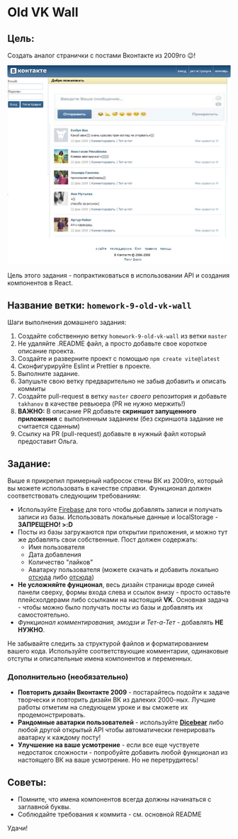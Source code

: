 # Old VK Wall

## Цель:

Создать аналог странички с постами Вконтакте из 2009го 😉!

![Alt text](vk-1.jpg)

Цель этого задания - попрактиковаться в использовании API и создания компонентов в React.

## Название ветки: `homework-9-old-vk-wall`

Шаги выполнения домашнего задания:

1. Создайте собственную ветку `homework-9-old-vk-wall` из ветки `master`
2. Не удаляйте .README файл, а просто добавьте свое короткое описание проекта.
3. Создайте и разверните проект с помощью `npm create vite@latest`
4. Сконфигурируйте Eslint и Prettier в проекте.
5. Выполните задание.
6. Запушьте свою ветку предварительно не забыв добавить и описать коммиты
7. Создайте pull-request в ветку `master` _своего_ репозитория и добавьте `takhanov` в качестве ревьюера (PR не нужно мержить!)
8. **ВАЖНО:** В описание PR добавьте **скриншот запущенного приложения** с выполненным заданием (без скриншота задание не считается сданным)
9. Ссылку на PR (pull-request) добавьте в нужный файл который предоставит Ольга.

## Задание:

Выше я прикрепил примерный набросок стены ВК из 2009го, который вы можете использовать в качестве справки. Функционал должен соответствовать следующим требованиям:

- Используйте [Firebase](https://firebase.google.com/) для того чтобы добавлять записи и получать записи из базы. Использовать локальные данные и localStorage - **ЗАПРЕЩЕНО! >:D**
- Посты из базы загружаются при открытии приложения, и можно тут же добавлять свои собственные. Пост должен содержать:
  - Имя пользователя
  - Дата добавления
  - Количество "лайков"
  - Аватарку пользователя (можете скачать и добавить локально [отсюда](https://randomuser.me/photos) либо [отсюда](https://www.dicebear.com/playground))
- **Не усложняйте фунционал**, весь дизайн страницы вроде синей панели сверху, формы входа слева и ссылок внизу - просто оставьте плейсхолдерами либо ссылками на настоящий **VK**. Основная задача - чтобы можно было получать посты из базы и добавлять их самостоятельно.
- _Функционал комментирования, эмодзи и Тет-а-Тет_ - добавлять **НЕ НУЖНО**.

Не забывайте следить за структурой файлов и форматированием вашего кода. Используйте соответствующие комментарии, одинаковые отступы и описательные имена компонентов и переменных.

### Дополнительно (необязательно)

- **Повторить дизайн Вконтакте 2009** - постарайтесь подойти к задаче творчески и повторить дизайн ВК из далеких 2000-ных. Лучшие работы отметим на следующем уроке и вы сможете их продемонстрировать.
- **Рандомные аватарки пользователей** - используйте **[Dicebear](https://www.dicebear.com/introduction)** либо любой другой открытый API чтобы автоматически генерировать аватарку к каждому посту!
- **Улучшение на ваше усмотрение** - если все еще чуствуете недостаток сложности - попробуйте добавить любой функционал из настоящего ВК на ваше усмотрение. Но не перетрудитесь!

## Советы:

- Помните, что имена компонентов всегда должны начинаться с заглавной буквы.
- Cоблюдайте требования к коммита - см. основной README

Удачи!
